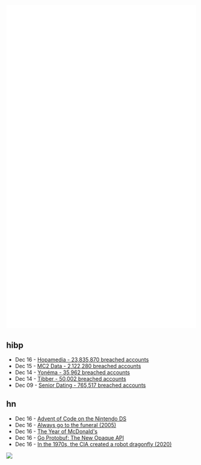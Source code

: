 ![Metrics](https://raw.githubusercontent.com/phixion/phixion/master/metrics.svg)

## hibp

<!--
for https://github.com/phixion/phixion/blob/main/.github/workflows/feeds.yml
-->
<!--START_SECTION:haveibeenpwnd-->
- Dec 16 - [Hopamedia - 23,835,870 breached accounts](https://haveibeenpwned.com/PwnedWebsites#Hopamedia)
- Dec 15 - [MC2 Data - 2,122,280 breached accounts](https://haveibeenpwned.com/PwnedWebsites#MC2Data)
- Dec 14 - [Yonéma - 35,962 breached accounts](https://haveibeenpwned.com/PwnedWebsites#Yonema)
- Dec 14 - [Tibber - 50,002 breached accounts](https://haveibeenpwned.com/PwnedWebsites#Tibber)
- Dec 09 - [Senior Dating - 765,517 breached accounts](https://haveibeenpwned.com/PwnedWebsites#SeniorDating)
<!--END_SECTION:haveibeenpwnd-->

## hn

<!--
for https://github.com/phixion/phixion/blob/main/.github/workflows/feeds.yml
-->
<!--START_SECTION:hn-->
- Dec 16 - [Advent of Code on the Nintendo DS](https://sailor.li/aocnds.html)
- Dec 16 - [Always go to the funeral (2005)](https://www.npr.org/2005/08/08/4785079/always-go-to-the-funeral)
- Dec 16 - [The Year of McDonald's](https://www.thefp.com/p/the-year-of-mcdonalds-trump-luigi-mangione)
- Dec 16 - [Go Protobuf: The New Opaque API](https://go.dev/blog/protobuf-opaque)
- Dec 16 - [In the 1970s, the CIA created a robot dragonfly (2020)](https://www.popularmechanics.com/flight/drones/a30795266/cia-robot-dragonfly/)
<!--END_SECTION:hn-->

<!--
for https://yhype.me
-->
![](https://hit.yhype.me/github/profile?user_id=13013670)
